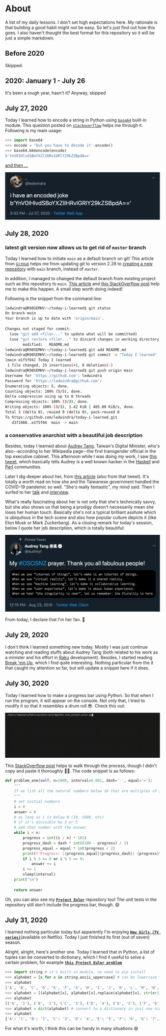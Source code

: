 # About
A list of my daily lessons. I don't set high expectations here. My rationale is that building a good habit might not be easy. So let's just find out how this goes. I also haven't thought the best format for this repository so it will be just a simple markdown.

## Before 2020
Skipped.

## 2020: January 1 - July 26
It's been a rough year, hasn't it? Anyway, skipped

## July 27, 2020
Today I learned how to encode a string in Python using [`base64`](https://docs.python.org/3/library/base64.html) built-in module. This question posted on [`stackoverflow`](https://stackoverflow.com/questions/8908287/why-do-i-need-b-to-encode-a-string-with-base64) helps me through it. Following is my main usage:

```python
>>> import base64
>>> encode = 'but you have to decode it'.encode()
>>> base64.b64encode(encode)
b'YnV0IHlvdSBoYXZlIHRvIGRlY29kZSBpdA=='
```

[and then ...](https://twitter.com/ledwindra/status/1287697628268879877)

![i-have-an-encoded-joke](img/i-have-an-encoded-joke.png)

## July 28, 2020

### latest git version now allows us to get rid of `master` branch
Today I learned how to initiate `main` as a default branch on git! This article from [`GitHub`](https://github.blog/2020-07-27-highlights-from-git-2-28/#introducing-init-defaultbranch) helps me from updating git to version 2.28 to [creating a new repository](https://github.com/ledwindra/change-main-branch) with `main` branch, instead of `master`.

In addition, I managed to changed the default branch from existing project such as this repository  to `main`. [This article](https://www.hanselman.com/blog/EasilyRenameYourGitDefaultBranchFromMasterToMain.aspx) and [this StackOverflow post](https://stackoverflow.com/questions/2003505/how-do-i-delete-a-git-branch-locally-and-remotely) help me to make this happen. A small step worth doing indeed!

Following is the snippet from the command line:

```bash
ledwindra@R90SEMHV:~/today-i-learned$ git status
On branch main
Your branch is up to date with 'origin/main'.

Changes not staged for commit:
  (use "git add <file>..." to update what will be committed)
  (use "git restore <file>..." to discard changes in working directory)
        modified:   README.md
ledwindra@R90SEMHV:~/today-i-learned$ git add README.md 
ledwindra@R90SEMHV:~/today-i-learned$ git commit -m "Today I learned"
[main e1f5f04] Today I learned
 1 file changed, 25 insertions(+), 8 deletions(-)
ledwindra@R90SEMHV:~/today-i-learned$ git push origin main
Username for 'https://github.com': ledwindra
Password for 'https://ledwindra@github.com': 
Enumerating objects: 5, done.
Counting objects: 100% (5/5), done.
Delta compression using up to 8 threads
Compressing objects: 100% (3/3), done.
Writing objects: 100% (3/3), 1.42 KiB | 485.00 KiB/s, done.
Total 3 (delta 0), reused 0 (delta 0), pack-reused 0
To https://github.com/ledwindra/today-i-learned.git
   d371988..e1f5f04  main -> main
```

### a conservative anarchist with a beautiful job description
Besides, today I learned about [Audrey Tang](https://en.wikipedia.org/wiki/Audrey_Tang), Taiwan's Digital Minister, who's also--according to her Wikipedia page--the first transgender official in the top executive cabinet. This afternoon while I was doing my work, I saw [this tweet](https://twitter.com/hardmaru/status/1288009848102113280), which basically tells Audrey is a well known hacker in the [Haskell](https://www.haskell.org/) and [Perl](https://www.perl.org/) communities.

Later I dig deeper about her, from [this article](https://www.wired.com/story/how-taiwans-unlikely-digital-minister-hacked-the-pandemic/) (also from that tweet). It's totally a worth read on how she and the Taiwanese government handled the COVID-19 pandemic so well. "She's really fantastic", my mind said. Then I surfed to her [talk](https://www.youtube.com/watch?v=LscTx6DHh9I) and [interview](https://www.youtube.com/watch?v=IZ2N3tF4W_k).

What's really fascinating about her is not only that she's technically savvy, but she also shows us that being a prodigy doesn't necessarily mean she loses her human touch. Basically she's not a typical brilliant asshole which is ubiquitous in the tech scene and also how popular culture depicts it (like Elon Musk or Mark Zuckerberg). As a closing remark for today's session, below I quote her job description, which is totally beautiful:

![audrey-tang-job-desc](img/audrey-tang-job-desc.png)

From today, I declare that I'm her fan. 🥰

## July 29, 2020
I don't think I learned something new today. Mostly I was just continue watching and reading stuffs about Audrey Tang (both related to his work as a minister and his effort in [Raku](https://raku.org/) development). Besides, I started reading [Break 'em Up](https://www.goodreads.com/book/show/51176626-break-em-up), which I find quite interesting. Nothing particular from the it that caught my attention so far, but will update a snippet here if it does.

## July 30, 2020
Today I learned how to make a progress bar using Python. So that when I run the program, it will appear on the console. Not only that, I tried to modify it so that it resembles a drum roll 😎. Check this out:

![progress-bar](img/progress-bar.gif)

This [StackOverflow post](https://stackoverflow.com/questions/3173320/text-progress-bar-in-the-console) helps to walk through the process, though I didn't copy and paste it thoroughly 🙏🏽. The code snippet is as follows:

```python
def problem_one(self, n=1000, interval=0.001, dash='-', equal='='):
    """
    If we list all the natural numbers below 10 that are multiples of 3 or 5, we get 3, 5, 6 and 9. The sum of these multiples is 23. Find the sum of all the multiples of 3 or 5 below 1000.
    """
    # set initial numbers
    i = 0
    answer = 0
    # as long as i is below N (10, 1000, etc)
    # if it's divisible by 3 or 5
    # add that number with the answer
    while i < n:
        progress = int((i / n) * 101)
        progress_dash = dash * int((100 - progress) / 2)
        progress_equal = equal * int(progress / 2)
        print(f'Progress: |{progress_equal}{progress_dash}| {progress}%', end='\r')
        if i % 3 == 0 or i % 5 == 0:
            answer += i
        i += 1
        sleep(interval)
    print("\n")
    
    return answer
```

 Oh, you can also see my [<strong>`Project Euler`</strong>](https://github.com/ledwindra/project-euler) repository too! The unit tests in the repository still don't include the progress bar, though. 😄
 
 ## July 31, 2020
I learned nothing particular today but apparently I'm enjoying [<strong>`New Girls (TV series)`</strong>](https://en.wikipedia.org/wiki/New_Girl)(available on Netflix). Today I just finished its first (out of seven) season.

Alright, alright, here's another one. Today I learned that in Python, a list of tuples can be converted to dictionary, which I find it useful to solve a certain problem, for example [<strong>`this Project Euler problem`</strong>](https://projecteuler.net/problem=22)

```python
>>> import string # it's built-in module, no need to pip install
>>> alphabet = [x for x in string.ascii_uppercase] # can be lowercase too
>>> alphabet
['A', 'B', 'C', 'D', 'E', 'F', 'G', 'H', 'I', 'J', 'K', 'L', 'M', 'N', 'O', 'P', 'Q', 'R', 'S', 'T', 'U', 'V', 'W', 'X', 'Y', 'Z']
>>> alphabet = [(alphabet[x], alphabet[x].replace(alphabet[x], str(x+1))) for x in range(len(alphabet))] # a list of tuples
>>> alphabet
[('A', '1'), ('B', '2'), ('C', '3'), ('D', '4'), ('E', '5'), ('F', '6'), ('G', '7'), ('H', '8'), ('I', '9'), ('J', '10'), ('K', '11'), ('L', '12'), ('M', '13'), ('N', '14'), ('O', '15'), ('P', '16'), ('Q', '17'), ('R', '18'), ('S', '19'), ('T', '20'), ('U', '21'), ('V', '22'), ('W', '23'), ('X', '24'), ('Y', '25'), ('Z', '26')]
>>> alphabet = dict(alphabet) # convert to a dictionary in just one nice line
>>> alphabet
{'A': '1', 'B': '2', 'C': '3', 'D': '4', 'E': '5', 'F': '6', 'G': '7', 'H': '8', 'I': '9', 'J': '10', 'K': '11', 'L': '12', 'M': '13', 'N': '14', 'O': '15', 'P': '16', 'Q': '17', 'R': '18', 'S': '19', 'T': '20', 'U': '21', 'V': '22', 'W': '23', 'X': '24', 'Y': '25', 'Z': '26'}
```

For what it's worth, I think this can be handy in many situations :smile:
